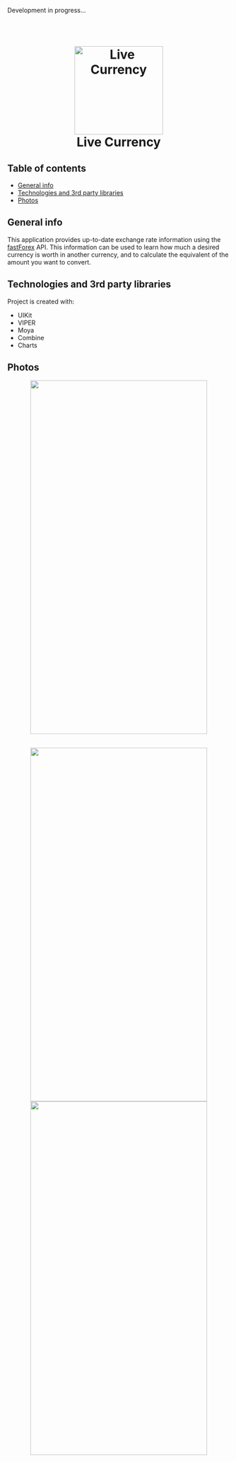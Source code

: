 Development in progress...

<h1 align="center">
  <br>
 <img src="https://github.com/mcansimsek98/Live-Currency/assets/82471515/82038da2-e787-4b78-8d2c-435b37958b11" alt="Live Currency" width="200">
  <br>
  Live Currency
  <br>
</h1>


## Table of contents
* [General info](#general-info)
* [Technologies and 3rd party libraries](#technologies-and-3rd-party-libraries)
* [Photos](#photos)

## General info

This application provides up-to-date exchange rate information using the [fastForex](https://fastforex.readme.io/) API. This information can be used to learn how much a desired currency is worth in another currency, and to calculate the equivalent of the amount you want to convert.


 
## Technologies and 3rd party libraries
Project is created with:
* UIKit
* VIPER
* Moya
* Combine
* Charts



 
## Photos
<p align="center">
  <img src="https://github.com/mcansimsek98/Live-Currency/assets/82471515/99f2af67-6cb8-445d-b552-beb39b343983" width=400 height=800>
<br>
</br>
<p align="center">
  <td><img src="https://github.com/mcansimsek98/Live-Currency/assets/82471515/5531784d-34e8-485a-8ef1-ccb5202cf15c" width=400 height=800></td>
  <td><img src="https://github.com/mcansimsek98/Live-Currency/assets/82471515/979125ce-743b-4ac4-932c-ff8f5ddb6f4a" width=400 height=800></td>
<br>
</br>
